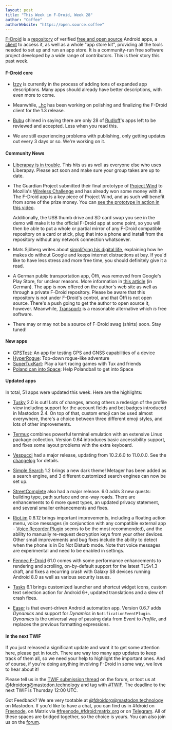 ```yaml
---
layout: post
title: "This Week in F-Droid, Week 28"
author: "Coffee"
authorWebsite: "https://open.source.coffee"
---
```


[F-Droid](https://f-droid.org/) is a [repository](https://f-droid.org/packages/) of verified [free and open source](https://en.wikipedia.org/wiki/Free_and_open-source_software) Android apps, a [client](https://f-droid.org/app/org.fdroid.fdroid) to access it, as well as a whole "app store kit", providing all the tools needed to set up and run an app store. It is a community-run free software project developed by a wide range of contributors. This is their story this past week.

#### F-Droid core

* [Izzy](https://forum.f-droid.org/u/izzy) is currently in the process of adding tons of expanded app descriptions. Many apps should already have better descriptions, with even more to come.

* Meanwhile, [_hc](https://forum.f-droid.org/u/hans) has been working on polishing and finalizing the F-Droid client for the 1.3 release.

* [Bubu](https://forum.f-droid.org/u/Bubu) chimed in saying there are only 28 of [Rudloff](https://forum.f-droid.org/u/rudloff)'s apps left to be reviewed and accepted. Less when you read this.

* We are still experiencing problems with publishing, only getting updates out every 3 days or so. We're working on it.

#### Community News

* [Liberapay is in trouble](https://medium.com/liberapay-blog/liberapay-is-in-trouble-b58b40714d82). This hits us as well as everyone else who uses Liberapay. Please act soon and make sure your group takes are up to date.

* The Guardian Project submitted their final prototype of [Project Wind](https://guardianproject.info/wind/) to Mozilla's [Wireless Challenge](https://wirelesschallenge.mozilla.org) and has already won some money with it. The F-Droid app is a key piece of Project Wind, and as such will benefit from some of the prize money. You can [see the prototype in action in this video](https://youtu.be/fGuiy3rlOVQ).

  Additionally, the USB thumb drive and SD card swap you see in the demo will make it to the official F-Droid app at some point, so you will then be able to put a whole or partial mirror of any F-Droid compatible repository on a card or stick, plug that into a phone and install from the repository without any network connection whatsoever.

* Mats Sjöberg writes about [simplifying his digital life](https://sjoberg.fi/blog/simplify.html), explaining how he makes do without Google and keeps internet distractions at bay. If you'd like to have less stress and more free time, you should definitely give it a read.

* A German public transportation app, Öffi, was removed from Google's Play Store, for unclear reasons. More information in [this article](https://heise.de/-4104626) (in German). The app is now offered on the author's web site as well as through a private F-Droid repository. Please be aware that this repository is not under F-Droid's control, and that Öffi is not open source. There's a push going to get the author to open source it, however. Meanwhile, [Transportr](https://f-droid.org/app/de.grobox.liberario) is a reasonable alternative which _is_ free software.

* There may or may not be a source of F-Droid swag (shirts) soon. Stay tuned!

#### New apps

* [GPSTest](https://f-droid.org/app/com.android.gpstest.osmdroid): An app for testing GPS and GNSS capabilities of a device
* [HyperRogue](https://f-droid.org/app/com.roguetemple.hyperroid): Top-down rogue-like adventure
* [SuperTuxKart](https://f-droid.org/app/org.supertuxkart.stk): Play a kart racing games with Tux and friends
* [Poland can into Space](https://f-droid.org/app/pl.sanszo.pcis): Help Polandball to get into Space

#### Updated apps

In total, 51 apps were updated this week. Here are the highlights:

* [Tusky](https://f-droid.org/app/com.keylesspalace.tusky) 2.0 is out! Lots of changes, among others a redesign of the profile view including support for the account fields and bot badges introduced in Mastodon 2.4. On top of that, custom emoji can be used almost everywhere, there's a choice between three different emoji styles, and lots of other improvements.

* [Termux](https://f-droid.org/app/com.termux) combines powerful terminal emulation with an extensive Linux package collection. Version 0.64 introduces basic accessibility support, and fixes some layout problems with the extra keyboard.

* [Vespucci](https://f-droid.org/app/de.blau.android) had a major release, updating from 10.2.6.0 to 11.0.0.0. See the [changelog](https://github.com/MarcusWolschon/osmeditor4android/blob/HEAD/CHANGELOG.txt) for details.

* [Simple Search](https://f-droid.org/app/de.tobiasbielefeld.searchbar) 1.2 brings a new dark theme! Metager has been added as a search engine, and 3 different customized search engines can now be set up.

* [StreetComplete](https://f-droid.org/app/de.westnordost.streetcomplete) also had a major release. 6.0 adds 3 new quests: building type, path surface and one-way roads. There are enhancements to 6 more quest types, an updated privacy statement, and several smaller enhancements and fixes.

* [Riot.im](https://f-droid.org/app/im.vector.alpha) 0.8.12 brings important improvements, including a floating action menu, voice messages (in conjunction with any compatible external app - [Voice Recorder Plugin](https://f-droid.org/app/eu.siacs.conversations.voicerecorder) seems to be the most recommended), and the ability to manually re-request decryption keys from your other devices. Other small improvements and bug fixes include the ability to detect when the phone is in Do Not Disturb mode. Note that voice messages are experimental and need to be enabled in settings.

* [Fennec F-Droid](https://f-droid.org/app/org.mozilla.fennec_fdroid) 61.0 comes with some performance enhancements to rendering and scrolling, on-by-default support for the latest TLSv1.3 draft, and fixes a recurring crash with Galaxy S8 devices running Android 8.0 as well as various security issues. 

* [Tasks](https://f-droid.org/app/org.tasks) 6.1 brings customized launcher and shortcut widget icons, custom text selection action for Android 6+, updated translations and a slew of crash fixes.

* [Easer](https://f-droid.org/app/ryey.easer) is that event-driven Android automation app. Version 0.6.7 adds _Dynamics_ and support for _Dynamics_ in `NotificationEventPlugin`. _Dynamics_ is the universal way of passing data from _Event_ to _Profile_, and replaces the previous formatting expressions.

#### In the next TWIF

If you just released a significant update and want it to get some attention here, please get in touch. There are way too many app updates to keep track of them all, so we need your help to highlight the important ones. And of course, if you're doing anything involving F-Droid in some way, we love to hear about it!

Please tell us in the [TWIF submission thread](https://forum.f-droid.org/t/twif-submission-thread) on the forum, or toot us at [@fdroidorg@mastodon.technology](https://mastodon.technology/@fdroidorg) and tag with [#TWIF](https://mastodon.technology/tags/twif). The deadline to the next TWIF is Thursday 12:00 UTC.

Got Feedback? We are very tootable at [@fdroidorg@mastodon.technology](https://mastodon.technology/@fdroidorg) on Mastodon. If you'd like to have a chat, you can find us in #fdroid on [Freenode](https://freenode.net/), on Matrix via [#freenode_#fdroid:matrix.org](https://matrix.to/#/#freenode_#fdroid:matrix.org) or on [Telegram](https://t.me/joinchat/AlRQekvjWDTuQrCgMYSNVA). All of these spaces are bridged together, so the choice is yours. You can also join us on the [forum](https://forum.f-droid.org/).
